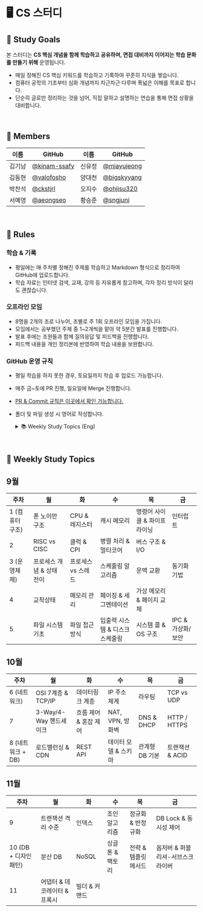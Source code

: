 # 🖥️ CS 스터디

## 🎯 Study Goals
본 스터디는 **CS 핵심 개념을 함께 학습하고 공유하며, 면접 대비까지 이어지는 학습 문화를 만들기 위해** 운영됩니다.

- 매일 정해진 CS 핵심 키워드를 학습하고 기록하여 꾸준히 지식을 쌓습니다.
-  컴퓨터 공학의 기초부터 심화 개념까지 차근차근 다루며 폭넓은 이해를 목표로 합니다.
- 단순히 글로만 정리하는 것을 넘어, 직접 말하고 설명하는 연습을 통해 면접 상황을 대비합니다.

<br>

## 🥔 Members
|이름|GitHub|이름|GitHub|
|---|---|---|---|
|김기남|[@kinam-ssafy](https://github.com/kinam-ssafy)|신유정|[@miayujeong](https://github.com/miayujeong)|
|김동현|[@valofosho](https://github.com/valofosho)|양대천|[@bigskyyang](https://github.com/bigskyyang)|
|박찬석|[@ckstjrl](https://github.com/ckstjrl)|오지수|[@ohjisu320](https://github.com/ojisu320)|
|서예영|[@aeongseo](https://github.com/aeongseo)|황승준|[@sngjuni](https://github.com/sngjuni)|

<br>

## 🌳 Rules

### 학습 & 기록
- 평일에는 매 주차별 정해진 주제를 학습하고 Markdown 형식으로 정리하여 GitHub에 업로드합니다.
- 학습 자료는 인터넷 검색, 교재, 강의 등 자유롭게 참고하며, 각자 정리 방식이 달라도 괜찮습니다.

### 오프라인 모임
- 8명을 2개의 조로 나누어, 조별로 주 1회 오프라인 모임을 가집니다.
- 모임에서는 공부했던 주제 중 1~2개씩을 맡아 약 5분간 발표를 진행합니다.
- 발표 후에는 조원들과 함께 질의응답 및 피드백을 진행합니다.
- 피드백 내용을 개인 정리본에 반영하여 학습 내용을 보완합니다.

### GitHub 운영 규칙
- 평일 학습을 하지 못한 경우, 토요일까지 학습 후 업로드 가능합니다.
- 매주 금~토에 PR 진행, 일요일에 Merge 진행합니다.
- <a href="docs/PR_Commit_Rule.md">PR & Commit 규칙은 이곳에서 확인 가능합니다.</a>
- 폴더 및 파일 생성 시 영어로 작성합니다.
    <details>
    <summary>📚 Weekly Study Topics (Eng)</summary>

    | Week | Mon | Tue | Wed | Thu | Fri |
    |------|-----|-----|-----|-----|-----|
    | 1 (Computer Architecture) | Von Neumann Architecture | CPU & Registers | Cache Memory | Instruction Cycle & Pipelining | Interrupts |
    | 2 | RISC vs CISC | Clock & CPI | Parallel Processing & Multi-core | Bus Architecture & I/O |  |
    | 3 (Operating System) | Process Concept & State Transition | Process vs Thread | Scheduling Algorithms | Context Switching | Synchronization Techniques |
    | 4 | Deadlock | Memory Management | Paging & Segmentation | Virtual Memory & Page Replacement |  |
    | 5 | File System Basics | File Access Methods | I/O Systems & Disk Scheduling | System Calls & OS Structure | IPC & Virtualization/Security |
    | 6 (Network) | OSI 7 Layers & TCP/IP | Data Link Layer | IP Addressing | Routing | TCP vs UDP |
    | 7 | 3-Way/4-Way Handshake | Flow Control & Congestion Control | NAT, VPN, Firewall | DNS & DHCP | HTTP / HTTPS |
    | 8 (Network + DB) | Load Balancing & CDN | REST API | Data Model & Schema | Relational DB Basics | Transactions & ACID |
    | 9 | Transaction Isolation Levels | Indexes | Join Algorithms | Normalization & Denormalization | DB Locks & Concurrency Control |
    | 10 (DB + Design Patterns) | Distributed DB | NoSQL | Singleton & Factory | Strategy & Template Method | Observer & Publisher-Subscriber |
    | 11 | Adapter, Decorator & Proxy | Builder & Command |  |  |  |
    | 12 |  |  |  |  |  |

    </details>

<br>

## 🏫 Weekly Study Topics

## 9월

| 주차 | 월 | 화 | 수 | 목 | 금 |
|------|-----|-----|-----|-----|-----|
| 1 (컴퓨터 구조) | 폰 노이만 구조 | CPU & 레지스터 | 캐시 메모리 | 명령어 사이클 & 파이프라이닝 | 인터럽트 |
| 2 | RISC vs CISC | 클럭 & CPI | 병렬 처리 & 멀티코어 | 버스 구조 & I/O |  |
| 3 (운영체제) | 프로세스 개념 & 상태 전이 | 프로세스 vs 스레드 | 스케줄링 알고리즘 | 문맥 교환 | 동기화 기법 |
| 4 | 교착상태 | 메모리 관리 | 페이징 & 세그멘테이션 | 가상 메모리 & 페이지 교체 |  |
| 5 | 파일 시스템 기초 | 파일 접근 방식 | 입출력 시스템 & 디스크 스케줄링 | 시스템 콜 & OS 구조 | IPC & 가상화/보안 |



## 10월

| 주차 | 월 | 화 | 수 | 목 | 금 |
|------|-----|-----|-----|-----|-----|
| 6 (네트워크) | OSI 7계층 & TCP/IP | 데이터링크 계층 | IP 주소 체계 | 라우팅 | TCP vs UDP |
| 7 | 3-Way/4-Way 핸드셰이크 | 흐름 제어 & 혼잡 제어 | NAT, VPN, 방화벽 | DNS & DHCP | HTTP / HTTPS |
| 8 (네트워크 + DB) | 로드밸런싱 & CDN | REST API | 데이터 모델 & 스키마 | 관계형 DB 기본 | 트랜잭션 & ACID |



## 11월

| 주차 | 월 | 화 | 수 | 목 | 금 |
|------|-----|-----|-----|-----|-----|
| 9 | 트랜잭션 격리 수준 | 인덱스 | 조인 알고리즘 | 정규화 & 반정규화 | DB Lock & 동시성 제어 |
| 10 (DB + 디자인패턴) | 분산 DB | NoSQL | 싱글톤 & 팩토리 | 전략 & 템플릿 메서드 | 옵저버 & 퍼블리셔-서브스크라이버 |
| 11 | 어댑터 & 데코레이터 & 프록시 | 빌더 & 커맨드 |  |  |  |

